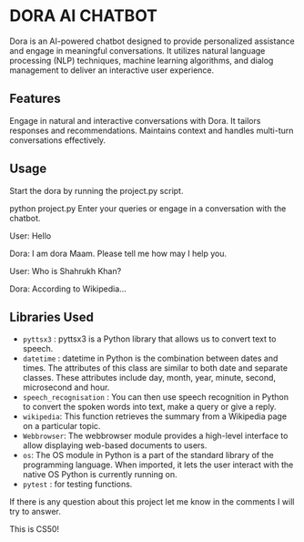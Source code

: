 # **DORA AI CHATBOT**

Dora is an AI-powered chatbot designed to provide personalized assistance and engage in meaningful conversations. It utilizes natural language processing (NLP) techniques, machine learning algorithms, and dialog management to deliver an interactive user experience.

## **Features**

Engage in natural and interactive conversations with Dora. It tailors responses and recommendations.
Maintains context and handles multi-turn conversations effectively.

## **Usage**


Start the dora by running the project.py script.

python project.py
Enter your queries or engage in a conversation with the chatbot.



User: Hello

Dora: I am dora Maam. Please tell me how may I help you.

User: Who is Shahrukh Khan?

Dora: According to Wikipedia...

## Libraries Used
- ```pyttsx3``` : pyttsx3 is a Python library that allows us to convert text to speech.
- ```datetime``` : datetime in Python is the combination between dates and times. The attributes of this class are similar to both date and separate classes. These attributes include day, month, year, minute, second, microsecond and hour.
- ```speech_recognisation``` : You can then use speech recognition in Python to convert the spoken words into text, make a query or give a reply.
- ```wikipedia```: This function retrieves the summary from a Wikipedia page on a particular topic.
- ```Webbrowser```: The webbrowser module provides a high-level interface to allow displaying web-based documents to users.
- ```os```: The OS module in Python is a part of the standard library of the programming language. When imported, it lets the user interact with the native OS Python is currently running on.
- ```pytest``` : for testing functions.


 
 If there is any question about this project let me know in the comments I will try to answer.

This is CS50!
